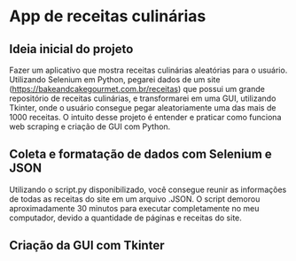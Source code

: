 # App de receitas culinárias

## Ideia inicial do projeto

Fazer um aplicativo que mostra receitas culinárias aleatórias para o usuário. Utilizando Selenium em Python, pegarei dados de um site (https://bakeandcakegourmet.com.br/receitas) que possui um grande repositório de receitas culinárias, e transformarei em uma GUI, utilizando Tkinter, onde o usuário consegue pegar aleatoriamente uma das mais de 1000 receitas. O intuito desse projeto é entender e praticar como funciona web scraping e criação de GUI com Python.


## Coleta e formatação de dados com Selenium e JSON

Utilizando o script.py disponibilizado, você consegue reunir as informações de todas as receitas do site em um arquivo .JSON. O script demorou aproximadamente 30 minutos para executar completamente no meu computador, devido a quantidade de páginas e receitas do site.


## Criação da GUI com Tkinter

